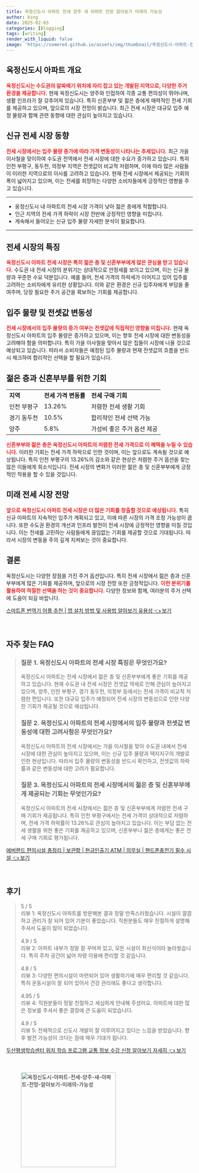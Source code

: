 ```yaml
---
title: 옥정신도시 아파트 전세 양주 새 아파트 전망 알아보기 미래의 가능성
author: bing
date: 2025-02-03
categories: [Blogging]
tags: [writing]
render_with_liquid: false
image: 'https://somered.github.io/assets/img/thumbnail/옥정신도시-아파트-전세-양주-새-아파트-전망-알아보기-미래의-가능성.webp'
---
```



<h2 id='옥정신도시_아파트_개요'>옥정신도시 아파트 개요</h2>

<p><b><span style="color: #ee2323;">옥정신도시는 수도권의 알짜배기 위치에 자리 잡고 있는 개발된 지역으로, 다양한 주거 환경을 제공합니다.</span></b> 현재 옥정신도시는 양주와 인접하여 각종 교통 편의성이 뛰어나며, 생활 인프라가 잘 갖추어져 있습니다. 특히 신혼부부 및 젊은 층에게 매력적인 전세 기회를 제공하고 있으며, 앞으로의 시장 전망이 밝습니다. 최근 전세 시장은 대규모 입주 예정 물량과 함께 관련 동향에 대한 관심이 높아지고 있습니다.</p>

<h2 id='신규_전세_시장_동향'>신규 전세 시장 동향</h2>

<p><b><span style="color: #ee2323;">전세 시장에서는 입주 물량 증가에 따라 가격 변동성이 나타나는 추세입니다.</span></b> 최근 가을 이사철을 맞이하여 수도권 전역에서 전세 시장에 대한 수요가 증가하고 있습니다. 특히 인천 부평구, 동두천, 의정부 지역은 전셋값이 비교적 저렴하며, 이에 따라 많은 사람들이 이러한 지역으로의 이사를 고려하고 있습니다. 현재 전세 시장에서 제공되는 기회의 폭이 넓어지고 있으며, 이는 전세를 희망하는 다양한 소비자들에게 긍정적인 영향을 주고 있습니다.</p>

<hr />

<ul>
    <li>옹정신도시 내 아파트의 전세 시장 가격이 낮아 젊은 층에게 적합합니다.</li>
    <li>인근 지역의 전세 가격 하락이 시장 전반에 긍정적인 영향을 미칩니다.</li>
    <li>계속해서 들어오는 신규 입주 물량 자세한 분석이 필요합니다.</li>
</ul>

<hr />

<h2 id='전세_시장_특징'>전세 시장의 특징</h2>

<p><b><span style="color: #ee2323;">옥정신도시 아파트 전세 시장은 특히 젊은 층 및 신혼부부에게 많은 관심을 받고 있습니다.</span></b> 수도권 내 전세 시장의 분위기는 상대적으로 안정세를 보이고 있으며, 이는 신규 물량과 꾸준한 수요 덕분입니다. 예를 들어, 전세 가격의 하락세가 이어지고 있어 입주를 고려하는 소비자에게 유리한 상황입니다. 이와 같은 환경은 신규 입주자에게 부담을 줄여주며, 당장 필요한 주거 공간을 확보하는 기회를 제공합니다.</p>

<h2 id='입주_물량_및_전셋값_변동성'>입주 물량 및 전셋값 변동성</h2>

<p><b><span style="color: #ee2323;">전세 시장에서의 입주 물량의 증가 여부는 전셋값에 직접적인 영향을 미칩니다.</span></b> 현재 옥정신도시 아파트의 입주 물량은 증가하고 있으며, 이는 향후 전세 시장에 대한 변동성을 고려해야 함을 의미합니다. 특히 가을 이사철을 맞아서 많은 집들이 시장에 나올 것으로 예상되고 있습니다. 따라서 소비자들은 예정된 입주 물량과 현재 전셋값의 흐름을 반드시 체크하여 합리적인 선택을 할 필요가 있습니다.</p>

<h2 id='젊은_층과_신혼부부를_위한_기회'>젊은 층과 신혼부부를 위한 기회</h2>

<table>
    <tr>
        <td><b>지역</b></td>
        <td><b>전세 가격 변동률</b></td>
        <td><b>전세 구매 기회</b></td>
    </tr>
    <tr>
        <td>인천 부평구</td>
        <td>13.26%</td>
        <td>저렴한 전세 생활 기회</td>
    </tr>
    <tr>
        <td>경기 동두천</td>
        <td>10.5%</td>
        <td>합리적인 전세 선택 가능</td>
    </tr>
    <tr>
        <td>양주</td>
        <td>5.8%</td>
        <td>가성비 좋은 주거 옵션 제공</td>
    </tr>
</table>

<p><b><span style="color: #ee2323;">신혼부부와 젊은 층은 옥정신도시 아파트의 저렴한 전세 가격으로 이 혜택을 누릴 수 있습니다.</span></b> 이러한 기회는 전세 가격 하락으로 인한 것이며, 이는 앞으로도 계속될 것으로 예상됩니다. 특히 인천 부평구의 13.26%의 감소와 같은 현상은 저렴한 주거 옵션을 찾는 많은 이들에게 희소식입니다. 전세 시장의 변화가 이러한 젊은 층 및 신혼부부에게 긍정적인 작용을 할 수 있을 것입니다.</p>

<h2 id='미래_전세_시장_전망'>미래 전세 시장 전망</h2>

<p><b><span style="color: #ee2323;">앞으로 옥정신도시 아파트 전세 시장은 더 많은 기회를 창출할 것으로 예상됩니다.</span></b> 특히 신규 아파트의 지속적인 입주가 계획되고 있고, 이에 따른 시장의 가격 조정 가능성이 큽니다. 또한 수도권 환경의 개선과 인프라 발전이 전세 시장에 긍정적인 영향을 미칠 것입니다. 이는 전세를 고민하는 사람들에게 끊임없는 기회를 제공할 것으로 기대됩니다. 따라서 시장의 변동을 주의 깊게 지켜보는 것이 중요합니다.</p>

<h2 id='결론'>결론</h2>

<p>옥정신도시는 다양한 장점을 가진 주거 옵션입니다. 특히 전세 시장에서 젊은 층과 신혼부부에게 많은 기회를 제공하며, 앞으로의 시장 전망 또한 긍정적입니다. <b><span style="color: #ee2323;">이런 분위기를 활용하여 적절한 선택을 하는 것이 중요합니다.</span></b> 다양한 정보와 함께, 여러분의 주거 선택에 도움이 되길 바랍니다.</p>


<p><a class="click-button" title="스마트폰 번역기 어플 추천 | 앱 설치 방법 및 사용법 알아보기 유용성" href="https://somered.github.io/posts/%EC%8A%A4%EB%A7%88%ED%8A%B8%ED%8F%B0-%EB%B2%88%EC%97%AD%EA%B8%B0-%EC%96%B4%ED%94%8C-%EC%B6%94%EC%B2%9C-%EC%95%B1-%EC%84%A4%EC%B9%98-%EB%B0%A9%EB%B2%95-%EB%B0%8F-%EC%82%AC%EC%9A%A9%EB%B2%95-%EC%95%8C%EC%95%84%EB%B3%B4%EA%B8%B0-%EC%9C%A0%EC%9A%A9%EC%84%B1/" rel="dofollow">스마트폰 번역기 어플 추천 | 앱 설치 방법 및 사용법 알아보기 유용성 👈 보기</a></p><br>
<h2 id='자주_찾는_FAQ'>자주 찾는 FAQ</h2>
<div itemscope="" itemtype="https://schema.org/FAQPage"> 
<blockquote> 
<div itemscope="" itemprop="mainEntity" itemtype="https://schema.org/Question"> 
<h3 itemprop="name">질문 1. 옥정신도시 아파트의 전세 시장 특징은 무엇인가요?</h3> 
<div itemscope="" itemprop="acceptedAnswer" itemtype="https://schema.org/Answer"> 
<span itemprop="text"> 
<p>옥정신도시 아파트는 전세 시장에서 젊은 층 및 신혼부부에게 좋은 기회를 제공하고 있습니다. 현재 수도권 내 전세 시장은 전셋값 약세로 인해 관심이 높아지고 있으며, 양주, 인천 부평구, 경기 동두천, 의정부 등에서는 전세 가격이 비교적 저렴한 편입니다. 또한 대규모 입주가 예정되어 전세 시장의 변동성으로 인한 다양한 기회가 제공될 것으로 예상됩니다.</p> 
</span> 
</div> 
</div> 

<div itemscope="" itemprop="mainEntity" itemtype="https://schema.org/Question"> 
<h3 itemprop="name">질문 2. 옥정신도시 아파트의 전세 시장에서의 입주 물량과 전셋값 변동성에 대한 고려사항은 무엇인가요?</h3> 
<div itemscope="" itemprop="acceptedAnswer" itemtype="https://schema.org/Answer"> 
<span itemprop="text"> 
<p>옥정신도시 아파트의 전세 시장에서는 가을 이사철을 맞아 수도권 내에서 전세 시장에 대한 관심이 높아지고 있으며, 이는 신규 입주 물량과 택지지구의 개발로 인한 현상입니다. 따라서 입주 물량의 변동성을 반드시 확인하고, 전셋값의 하락률과 같은 변동성에 대한 고려가 필요합니다.</p> 
</span> 
</div> 
</div> 

<div itemscope="" itemprop="mainEntity" itemtype="https://schema.org/Question"> 
<h3 itemprop="name">질문 3. 옥정신도시 아파트의 전세 시장에서의 젊은 층 및 신혼부부에게 제공되는 기회는 무엇인가요?</h3> 
<div itemscope="" itemprop="acceptedAnswer" itemtype="https://schema.org/Answer"> 
<span itemprop="text"> 
<p>옥정신도시 아파트의 전세 시장에서는 젊은 층 및 신혼부부에게 저렴한 전세 구매 기회가 제공됩니다. 특히 인천 부평구에서는 전세 가격이 상대적으로 저렴하며, 전세 가격 하락률이 13.26%로 관심이 높아지고 있습니다. 이는 부담 없는 전세 생활을 위한 좋은 기회를 제공하고 있으며, 신혼부부나 젊은 층에게는 좋은 전세 구매 기회로 평가됩니다.</p> 
</span> 
</div> 
</div> 

</blockquote> 
</div>
<p><a class="click-button" title="에버랜드 편의시설 총정리 | 보관함 | 현금인출기 ATM | 의무실 | 핸드폰충전기 필수 시설" href="https://somered.github.io/posts/%EC%97%90%EB%B2%84%EB%9E%9C%EB%93%9C-%ED%8E%B8%EC%9D%98%EC%8B%9C%EC%84%A4-%EC%B4%9D%EC%A0%95%EB%A6%AC-%EB%B3%B4%EA%B4%80%ED%95%A8-%ED%98%84%EA%B8%88%EC%9D%B8%EC%B6%9C%EA%B8%B0-ATM-%EC%9D%98%EB%AC%B4%EC%8B%A4-%ED%95%B8%EB%93%9C%ED%8F%B0%EC%B6%A9%EC%A0%84%EA%B8%B0-%ED%95%84%EC%88%98-%EC%8B%9C%EC%84%A4/" rel="dofollow">에버랜드 편의시설 총정리 | 보관함 | 현금인출기 ATM | 의무실 | 핸드폰충전기 필수 시설 👈 보기</a></p><br>
<h2 id='후기'>후기</h2>
<div itemscope itemtype="https://schema.org/Product">
  <blockquote>
  <div itemprop="review" itemscope itemtype="https://schema.org/Review">
      <div itemprop="reviewRating" itemscope itemtype="https://schema.org/Rating"> <span itemprop="ratingValue">5</span> / <span itemprop="bestRating">5</span> </div>
      <span itemprop="reviewBody">리뷰 1: 옥정신도시 아파트를 방문해본 결과 정말 만족스러웠습니다. 시설이 깔끔하고 관리가 잘 되어 있어 기분이 좋았습니다. 직원분들도 매우 친절하게 설명해주셔서 도움이 많이 되었습니다.</span>
  </div>
  <br>
  <div itemprop="review" itemscope itemtype="https://schema.org/Review">
      <div itemprop="reviewRating" itemscope itemtype="https://schema.org/Rating"> <span itemprop="ratingValue">4.9</span> / <span itemprop="bestRating">5</span> </div>
      <span itemprop="reviewBody">리뷰 2: 아파트 내부가 정말 잘 꾸며져 있고, 모든 시설이 최신식이라 놀라웠습니다. 특히 주차 공간이 넓어 차량 이용에 편리할 것 같습니다.</span>
  </div>
  <br>
  <div itemprop="review" itemscope itemtype="https://schema.org/Review">
      <div itemprop="reviewRating" itemscope itemtype="https://schema.org/Rating"> <span itemprop="ratingValue">4.8</span> / <span itemprop="bestRating">5</span> </div>
      <span itemprop="reviewBody">리뷰 3: 다양한 편의시설이 마련되어 있어 생활하기에 매우 편리할 것 같습니다. 특히 운동시설이 잘 되어 있어서 건강 관리에도 좋다고 생각합니다.</span>
  </div>
  <br>
  <div itemprop="review" itemscope itemtype="https://schema.org/Review">
      <div itemprop="reviewRating" itemscope itemtype="https://schema.org/Rating"> <span itemprop="ratingValue">4.95</span> / <span itemprop="bestRating">5</span> </div>
      <span itemprop="reviewBody">리뷰 4: 직원분들이 정말 친절하고 세심하게 안내해 주셨어요. 아파트에 대한 많은 정보를 주셔서 좋은 결정에 큰 도움이 되었습니다.</span>
  </div>
  <br>
  <div itemprop="review" itemscope itemtype="https://schema.org/Review">
      <div itemprop="reviewRating" itemscope itemtype="https://schema.org/Rating"> <span itemprop="ratingValue">4.9</span> / <span itemprop="bestRating">5</span> </div>
      <span itemprop="reviewBody">리뷰 5: 전체적으로 신도시 개발이 잘 이루어지고 있다는 느낌을 받았습니다. 향후 발전 가능성이 크다는 점에 매우 기대가 됩니다.</span>
  </div>
  </blockquote>
</div>
<p><a class="click-button" title="두산평생학습센터 위치 학습 프로그램 교통 정보 수강 신청 알아보기 자세히" href="https://somered.github.io/posts/%EB%91%90%EC%82%B0%ED%8F%89%EC%83%9D%ED%95%99%EC%8A%B5%EC%84%BC%ED%84%B0-%EC%9C%84%EC%B9%98-%ED%95%99%EC%8A%B5-%ED%94%84%EB%A1%9C%EA%B7%B8%EB%9E%A8-%EA%B5%90%ED%86%B5-%EC%A0%95%EB%B3%B4-%EC%88%98%EA%B0%95-%EC%8B%A0%EC%B2%AD-%EC%95%8C%EC%95%84%EB%B3%B4%EA%B8%B0-%EC%9E%90%EC%84%B8%ED%9E%88/" rel="dofollow">두산평생학습센터 위치 학습 프로그램 교통 정보 수강 신청 알아보기 자세히 👈 보기</a></p><br>
<figure class="image"><img src="https://somered.github.io/assets/img/thumbnail/옥정신도시-아파트-전세-양주-새-아파트-전망-알아보기-미래의-가능성.webp" alt="옥정신도시-아파트-전세-양주-새-아파트-전망-알아보기-미래의-가능성" width="256" height="256"></figure>